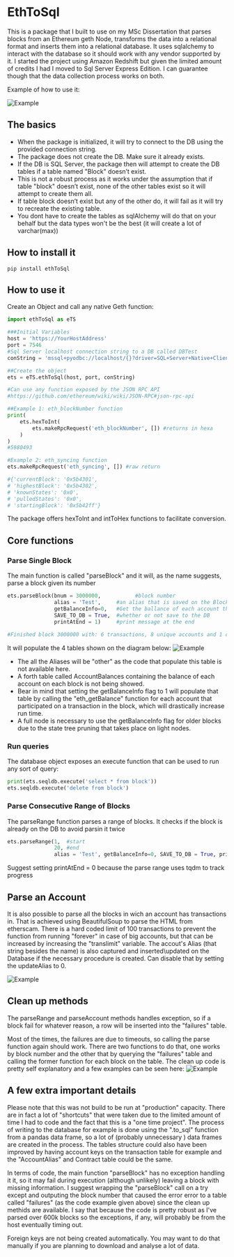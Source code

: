 # EthToSql

This is a package that I built to use on my MSc Dissertation that parses blocks from an Ethereum geth Node, transforms the data into a relational format and inserts them into a relational database. It uses sqlalchemy to interact with the database so it should work with any vendor supported by it. I started the project using Amazon Redshift but given the limited amount of credits I had I moved to Sql Server Express Edition. I can guarantee though that the data collection process works on both.

Example of how to use it: 

![Example](images/FullExample.png)


## The basics

* When the package is initialized, it will try to connect to the DB using the provided connection string.
* The package does not create the DB. Make sure it already exists.
* If the DB is SQL Server, the package then will attempt to create the DB tables if a table named "Block" doesn’t exist.
* This is not a robust process as it works under the assumption that if table "block" doesn’t  exist, none of the other tables exist so it will attempt to create them all.
* If table block doesn’t  exist but any of the other do, it will fail as it will try to recreate the existing table.
* You dont have to create the tables as sqlAlchemy will do that on your behalf but the data types won't be the best (it will create a lot of varchar(max))

## How to install it

```
pip install ethToSql
```

## How to use it

Create an Object and call any native Geth function:

```python
import ethToSql as eTS

###Initial Variables
host = 'https://YourHostAddress'
port = 7546
#Sql Server localhost connection string to a DB called DBTest
conString = 'mssql+pyodbc://localhost/{}?driver=SQL+Server+Native+Client+11.0'.format('DBTest') 

##Create the object
ets = eTS.ethToSql(host, port, conString)

#Can use any function exposed by the JSON RPC API
#https://github.com/ethereum/wiki/wiki/JSON-RPC#json-rpc-api

##Example 1: eth_blockNumber function
print(
    ets.hexToInt(
        ets.makeRpcRequest('eth_blockNumber', []) #returns in hexa
    )
)
#5980493

#Example 2: eth_syncing function
ets.makeRpcRequest('eth_syncing', []) #raw return

#{'currentBlock': '0x5b4301',
# 'highestBlock': '0x5b4302',
# 'knownStates': '0x0',
# 'pulledStates': '0x0',
# 'startingBlock': '0x5b42ff'}

```

The package offers hexToInt and intToHex functions to facilitate conversion.



## Core functions

### Parse Single Block 
The  main function is called "parseBlock" and it will, as the name suggests, parse a block given its number

```python
ets.parseBlock(bnum = 3000000,           #block number
               alias = 'Test',     #an alias that is saved on the Block Table
               getBalanceInfo=0,   #Get the ballance of each account that had transactions on that block 
               SAVE_TO_DB = True,  #whether or not save to the DB
               printAtEnd = 1)     #print message at the end
               
#Finished block 3000000 with: 6 transactions, 8 unique accounts and 1 contracts created
```
It will populate the 4 tables shown on the diagram below:
![Example](images/ER.png)


* The all the Aliases will be "other" as the code that populate this table is not available here.
* A forth table called AccountBalances containing the balance of each account on each block is not being showed.
* Bear in mind that setting the getBalanceInfo flag to 1 will populate that table by calling the "eth_getBalance" function for each account that participated on a transaction in the block, which will drastically increase run time.
* A full node is necessary to use the getBalanceInfo flag for older blocks due to the state tree pruning  that takes place on light nodes.


### Run queries

The database object exposes an execute function that can be used to run any sort of query:
```python
print(ets.seqldb.execute('select * from block'))
ets.seqldb.execute('delete from block')
```

### Parse Consecutive Range of Blocks

The parseRange function parses a range of blocks. It checks if the block is already on the DB to avoid parsin it twice

```python
ets.parseRange(1,  #start
               20, #end
               alias = 'Test', getBalanceInfo=0, SAVE_TO_DB = True, printAtEnd = 0)
```
Suggest setting printAtEnd = 0 because the parse range uses tqdm to track progress

## Parse an Account

It is also possible to parse all the blocks in wich an account has transactions in.
That is achieved using BeautifulSoup to parse the HTML from etherscam. 
There is a hard coded limit of 100 transactions to prevent the function from running "forever" in case of big accounts, but that can be increased by increasing the "translimit" variable.
The accout's Alias (that string besides the name) is also captured and inserted\updated on the Database if the necessary procedure is created. Can disable that by setting the updateAlias to 0.

![Example](images/ParseAccount.png)



## Clean up methods

The parseRange and parseAccount methods handles exception, so if a block fail for whatever reason, a row will be inserted into the "failures" table.

Most of the times, the failures are due to timeouts, so calling the parse function again should work.
There are two functions to do that, one works by block number and the other that by querying the "failures" table and calling the former function for each block on the table.
The clean up code is pretty self explanatory and a few examples can be seen here:
![Example](images/cleanup.png)



## A few extra important details

Please note that this was not build to be run at "production" capacity. There are in fact a lot of "shortcuts" that were taken due to the limited amount of time I had to code and the fact that this is a "one time project". 
The process of writing to the database for example is done using the ".to_sql" function from a pandas data frame, so a lot of (probably unnecessary	) data frames are created in the process. The tables structure could also have been improved by having account keys on the transaction table for example and the "AccountAlias" and Contract table could be the same.

In terms of code, the main function "parseBlock" has no exception handling it it, so it may fail during execution (although unlikely) leaving a block with missing information. I suggest wrapping the "parseBlock" call on a try except and outputing the block number that caused the error error to a table called "failures" (as the code example given above) since the clean up methids are available. I say that because the code is pretty robust as I've parsed over 600k blocks so the exceptions, if any, will probably be from the host eventually timing out.

Foreign keys are not being created automatically. You may want to do that manually if you are planning to download and analyse a lot of data.

